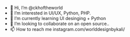 - 👋 Hi, I’m @ckhoftheworld
- 👀 I’m interested in UI/UX, Python, PHP.
- 🌱 I’m currently learning UI desinging + Python
- 💞️ I’m looking to collaborate on an open source..
- 📫 How to reach me instagram.com/worlddesignbykali/

<!---
ckhoftheworld/ckhoftheworld is a ✨ special ✨ repository because its `README.md` (this file) appears on your GitHub profile.
You can click the Preview link to take a look at your changes.
--->
